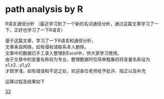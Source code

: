 # path analysis by R
 R语言通径分析
 （最近学习到了一个新的名词通径分析，通过这篇文章学习了一下，正好也学习了一下R语言）


 基于这篇文章，学习了一下R语言和通径分析，<br>
 文章来自网络，如有侵权请联系本人删除。<br>
 文章中的数据已手工录入整理到Excel中，供大家学习使用。<br>
 由于文章中的变量名称较为专业，整理数据时仅简单粗暴的将变量名称设为x1,x2...y1,y2<br>
 才疏学浅，如有错误和不足之处，欢迎各位老师给予批评、指正以及补充<br>

 运算过程及结果如下
 
 <a href='https://uglyboy-s.github.io/path-analysis-by-R/show.nb.html'>33</a>
